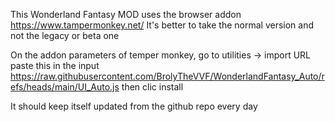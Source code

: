 This Wonderland Fantasy MOD uses the browser addon https://www.tampermonkey.net/
It's better to take the normal version and not the legacy or beta one


On the addon parameters of temper monkey, go to utilities -> import URL
paste this in the input https://raw.githubusercontent.com/BrolyTheVVF/WonderlandFantasy_Auto/refs/heads/main/UI_Auto.js
then clic install

It should keep itself updated from the github repo every day

